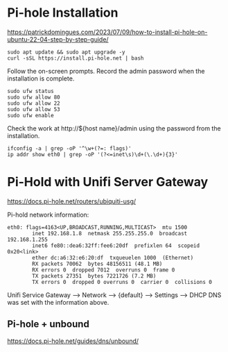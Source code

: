 
# Pi-hole Installation

https://patrickdomingues.com/2023/07/09/how-to-install-pi-hole-on-ubuntu-22-04-step-by-step-guide/

```shell
sudo apt update && sudo apt upgrade -y
curl -sSL https://install.pi-hole.net | bash
```

Follow the on-screen prompts. Record the admin password when the installation is complete.

```shell
sudo ufw status
sudo ufw allow 80
sudo ufw allow 22
sudo ufw allow 53
sudo ufw enable
```

Check the work at http://${host name}/admin using the password from the installation.

```shell
ifconfig -a | grep -oP '^\w+(?=: flags)'
ip addr show eth0 | grep -oP '(?<=inet\s)\d+(\.\d+){3}'
```

# Pi-Hold with Unifi Server Gateway

https://docs.pi-hole.net/routers/ubiquiti-usg/

Pi-hold network information:

```shell
eth0: flags=4163<UP,BROADCAST,RUNNING,MULTICAST>  mtu 1500
        inet 192.168.1.8  netmask 255.255.255.0  broadcast 192.168.1.255
        inet6 fe80::dea6:32ff:fee6:20df  prefixlen 64  scopeid 0x20<link>
        ether dc:a6:32:e6:20:df  txqueuelen 1000  (Ethernet)
        RX packets 70062  bytes 48156511 (48.1 MB)
        RX errors 0  dropped 7012  overruns 0  frame 0
        TX packets 27351  bytes 7221726 (7.2 MB)
        TX errors 0  dropped 0 overruns 0  carrier 0  collisions 0
```

Unifi Service Gateway --> Network --> {default} --> Settings --> DHCP DNS was set with the information above.

## Pi-hole + unbound

https://docs.pi-hole.net/guides/dns/unbound/

